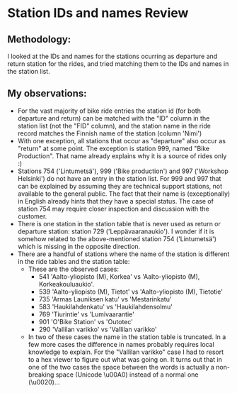 # Station IDs and names Review

## Methodology:

I looked at the IDs and names for the stations ocurring as departure and return station
for the rides, and tried matching them to the IDs and names in the station list.

## My observations:

* For the vast majority of bike ride entries the station id (for both departure and return)
can be matched with the "ID" column in the station list (not the "FID" column), and the
station name in the ride record matches the Finnish name of the station (column 'Nimi')
* With one exception, all stations that occur as "departure" also occur as "return"
at some point. The exception is station 999, named "Bike Production". That name already
explains why it is a source of rides only :)
* Stations 754 ('Lintumetsä'), 999 ('Bike production') and 997 ('Workshop Helsinki')
do not have an entry in the station list. For 999 and 997 that can be explained by
assuming they are technical support stations, not available to the general public.
The fact that their name is (exceptionally) in English already hints that they have
a special status.
The case of station 754 may require closer inspection and discussion with the customer.
* There is one station in the station table that is never used as return or departure
station: station 729 ('Leppävaaranaukio'). I wonder if it is somehow related to the
above-mentioned station 754 ('Lintumetsä') which is missing in the opposite direction.
* There are a handful of stations where the name of the station is different in
the ride tables and the station table:
    * These are the observed cases:
        * 541 'Aalto-yliopisto (M), Korkea' vs 'Aalto-yliopisto (M), Korkeakouluaukio'.
        * 539 'Aalto-yliopisto (M), Tietot' vs 'Aalto-yliopisto (M), Tietotie'
        * 735 'Armas Launiksen katu' vs 'Mestarinkatu'
        * 583 'Haukilahdenkatu' vs 'Haukilahdensolmu'
        * 769 'Tiurintie' vs 'Lumivaarantie'
        * 901 'O'Bike Station' vs 'Outotec'
        * 290 'Vallilan varikko' vs 'Vallilan varikko'
    * In two of these cases the name in the station table is truncated. In a few more
    cases the difference in names probably requires local knowledge to explain. For the
    "Vallilan varikko" case I had to resort to a hex viewer to figure out what was
    going on. It turns out that in one of the two cases the space between the words
    is actually a non-breaking space (Unicode \u00A0) instead of a normal one (\u0020)...

